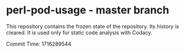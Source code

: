 # perl-pod-usage - master branch

This repository contains the frozen state of the repository.
Its history is cleared. It is used only for static code
analysis with Codacy.

Commit Time: 1716289544
